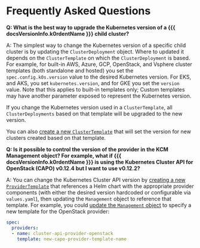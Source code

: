 # Frequently Asked Questions

**Q: What is the best way to upgrade the Kubernetes version of a {{{ docsVersionInfo.k0rdentName }}} child cluster?**

A: The simplest way to change the Kubernetes version of a specific child cluster is by updating the `ClusterDeployment` object. Where to updated it depends on the `ClusterTemplate` on which the `ClusterDeployment` is based.  For example, for built-in AWS, Azure, GCP, OpenStack, and Vsphere cluster templates (both standalone and hosted) you set the `spec.config.k0s.version` value to the desired Kubernetes version. For EKS, and AKS, you set `kubernetes.version`, and for GKE you set the `version` value. Note that this applies to built-in templates only; Custom templates may have another parameter exposed to represent the Kubernetes version.

If you change the Kubernetes version used in a `ClusterTemplate`, all `ClusterDeployments` based on that template will be upgraded to the new version.

You can also [create a new `ClusterTemplate`](../templatehowto/index.md) that will set the version for new clusters created based on that template.

**Q: Is it possible to control the version of the provider in the KCM Management object? For example, what if {{{ docsVersionInfo.k0rdentName }}} is using the Kubernetes Cluster API for OpenStack (CAPO) v0.12.4 but I want to use v0.12.2?**

A: You can change the Kubernetes Cluster API version by [creating a new `ProviderTemplate`](../templatehowto/index.md) that references a Helm chart with the appropriate provider components (with either the desired version hardcoded or configurable via `values.yaml`), then updating the `Management` object to reference that template. For example, you could [update the `Management` object](../appendix/appendix-extend-mgmt.md) to specify a new template for the OpenStack provider:

```yaml
spec:
  providers:
  - name: cluster-api-provider-openstack
    template: new-capo-provider-template-name
```


